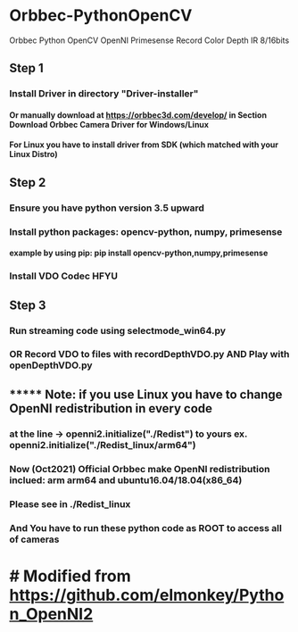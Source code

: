 # Orbbec-PythonOpenCV
Orbbec Python OpenCV OpenNI Primesense Record Color Depth IR 8/16bits
## Step 1
### Install Driver in directory "Driver-installer"
#### Or manually download at https://orbbec3d.com/develop/ in Section Download Orbbec Camera Driver for Windows/Linux
#### For Linux you have to install driver from SDK (which matched with your Linux Distro)
## Step 2
### Ensure you have python version 3.5 upward
### Install python packages: opencv-python, numpy, primesense
#### example by using pip: pip install opencv-python,numpy,primesense
### Install VDO Codec HFYU
## Step 3
### Run streaming code using selectmode_win64.py
### OR Record VDO to files with recordDepthVDO.py AND Play with openDepthVDO.py
##  ***** Note: if you use Linux you have to change OpenNI redistribution in every code 
###   at the line -> openni2.initialize("./Redist") to yours ex. openni2.initialize("./Redist_linux/arm64")
###   Now (Oct2021) Official Orbbec make OpenNI redistribution inclued: arm arm64 and ubuntu16.04/18.04(x86_64)
###   Please see in ./Redist_linux
###   And You have to run these python code as ROOT to access all of cameras

# # Modified from https://github.com/elmonkey/Python_OpenNI2